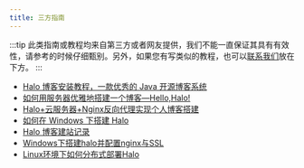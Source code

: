 ```yaml
---
title: 三方指南
---
```


:::tip
此类指南或教程均来自第三方或者网友提供，我们不能一直保证其具有有效性，请参考的时候仔细甄别。另外，如果您有写类似的教程，也可以[联系我们](mailto:hi@halo.run)放在下方。
:::

- [Halo 博客安装教程，一款优秀的 Java 开源博客系统](https://www.cnblogs.com/bronya0/p/14198512.html)
- [如何用服务器优雅地搭建一个博客—Hello,Halo!](https://www.bilibili.com/video/BV1JN411Q7Na/)
- [Halo+云服务器+Nginx反向代理实现个人博客搭建](https://yusart.xyz/archives/halo%E4%B8%AA%E4%BA%BA%E5%8D%9A%E5%AE%A2%E6%90%AD%E5%BB%BA)
- [如何在 Windows 下搭建 Halo](https://ykanade.cn/2021/08/11/HaloInWindows/)
- [Halo 博客建站记录](https://catchersun.cn/archives/halo%E5%8D%9A%E5%AE%A2%E5%BB%BA%E7%AB%99%E8%AE%B0%E5%BD%95)
- [Windows下搭建halo并配置nginx与SSL](https://blog.shikangsi.cn/archives/halo-windows)
- [Linux环境下如何分布式部署Halo](https://luoxx.top/archives/halo-distributed-deploy)